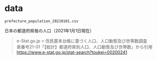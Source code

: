# data

`prefecture_population_20210101.csv`

日本の都道府県毎の人口（2021年1月1日現在）

> e-Stat.go.jp > 住民基本台帳に基づく人口、人口動態及び世帯数調査 \
> 表番号21-01「【総計】都道府県別人口、人口動態及び世帯数」から引用 \
> https://www.e-stat.go.jp/stat-search?toukei=00200241
